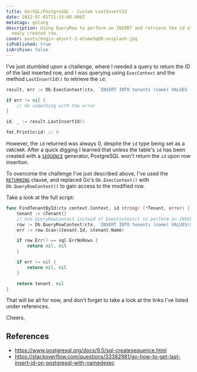 ```yaml
---
title: Go/SQL/PostgreSQL - Custom LastInsertId
date: 2022-07-01T21:33:00.000Z
metatags: golang
description: Using QueryRow to perform an INSERT and retrieve the id of the
  newly created row.
cover: posts/engin-akyurt-2-eCuma3qO0-unsplash.jpg
isPublished: true
isArchive: false
---
```


I've just stumbled upon a challenge, where I needed a query to return the ID of the last inserted row, and I was querying using `ExecContext` and the method `LastInsertId()` to retrieve the `id`:

```go
result, err := Db.ExecContext(ctx, `INSERT INTO tenants (name) VALUES ($1)`, "My Awesome, Inc.")

if err != nil {
	// do something with the error
}

id, _ := result.LastInsertId()

fmt.Println(id) // 0
```

However, the `id` returned was always 0, despite the `id` type being set as a `VARCHAR`. After a quick digging I learned that unless the table's `id` has been created with a [`SEQUENCE`](https://www.postgresql.org/docs/9.5/sql-createsequence.html) generator, PostgreSQL won't return the `id` upon row insertion.

To overcome the challenge I've just described above, I've used the [`RETURNING`](https://www.postgresql.org/docs/9.5/dml-returning.html) clause, and replaced Go's `Db.ExecContext()` with `Db.QueryRowContext()` to gain access to the modified row.

Take a look at the full script:

```go
func FindTenantById(ctx context.Context, id string) (*Tenant, error) {
	tenant := &Tenant{}
    // Use QueryRowContext instead of ExecContext() to perform an INSERT
	row := Db.QueryRowContext(ctx, `INSERT INTO tenants (name) VALUES($1) RETURNING id`, id)
	err := row.Scan(&tenant.Id, &tenant.Name)

	if row.Err() == sql.ErrNoRows {
		return nil, nil
	}

	if err != nil {
		return nil, nil
	}

	return tenant, nil
}
```

That will be all for now, and don't forget to take a look at the links I've listed under references.

Cheers.

## References

- https://www.postgresql.org/docs/9.5/sql-createsequence.html
- https://stackoverflow.com/questions/33382981/go-how-to-get-last-insert-id-on-postgresql-with-namedexec
